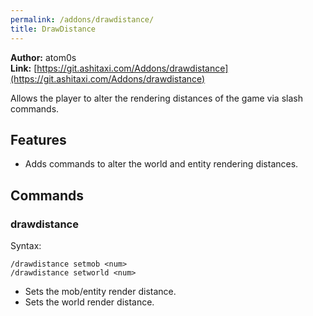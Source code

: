 ```yaml
---
permalink: /addons/drawdistance/
title: DrawDistance
---
```


**Author:** atom0s<br/>
**Link:** [https://git.ashitaxi.com/Addons/drawdistance](https://git.ashitaxi.com/Addons/drawdistance)

Allows the player to alter the rendering distances of the game via slash commands.

## Features

  * Adds commands to alter the world and entity rendering distances.

## Commands

### drawdistance
Syntax:
```
/drawdistance setmob <num>
/drawdistance setworld <num>
```
  * Sets the mob/entity render distance.
  * Sets the world render distance.